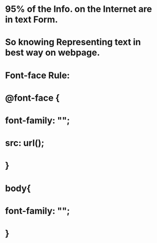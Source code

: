 # 95% of the Info. on the Internet are in text Form.
# So knowing Representing text in best way on webpage.
# Font-face Rule:  
#   @font-face {
#       font-family: "";
#       src: url();
#   }
#    body{
#        font-family: "";
#   }